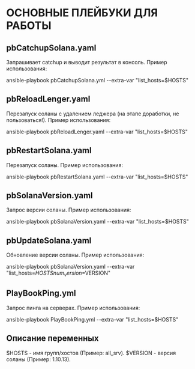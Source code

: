ОСНОВНЫЕ ПЛЕЙБУКИ ДЛЯ РАБОТЫ
============================

pbCatchupSolana.yaml
--------------------

Запрашивает catchup и выводит результат в консоль.
Пример использования:

  ansible-playbook pbCatchupSolana.yml --extra-var "list_hosts=$HOSTS"


pbReloadLenger.yaml
-------------------

Перезапуск соланы с удалением леджера (на этапе доработки, не пользоваться!).
Пример использования:

  ansible-playbook pbReloadLenger.yaml --extra-var "list_hosts=$HOSTS"


pbRestartSolana.yaml
-------------------

Перезапуск соланы.
Пример использования:

  ansible-playbook pbRestartSolana.yaml --extra-var "list_hosts=$HOSTS"


pbSolanaVersion.yaml
-------------------

Запрос версии соланы.
Пример использования:

  ansible-playbook pbSolanaVersion.yaml --extra-var "list_hosts=$HOSTS"


pbUpdateSolana.yaml
-------------------

Обновление версии соланы.
Пример использования:

  ansible-playbook pbSolanaVersion.yaml --extra-var "list_hosts=$HOSTS num_version=$VERSION"


PlayBookPing.yml
-------------------
Запрос пинга на серверах.
Пример использования:

  ansible-playbook PlayBookPing.yml --extra-var "list_hosts=$HOSTS"


Описание переменных
-------------------

$HOSTS    - имя групп/хостов (Пример: all_srv).
$VERSION  - версия соланы (Пример: 1.10.13).



